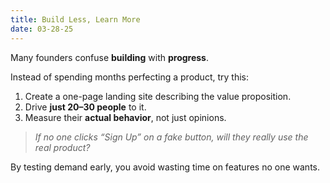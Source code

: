```yaml
---
title: Build Less, Learn More
date: 03-28-25
---
```


Many founders confuse **building** with **progress**.

Instead of spending months perfecting a product, try this:

1. Create a one-page landing site describing the value proposition.
2. Drive **just 20–30 people** to it.
3. Measure their **actual behavior**, not just opinions.

> _If no one clicks “Sign Up” on a fake button, will they really use the real product?_

By testing demand early, you avoid wasting time on features no one wants.
